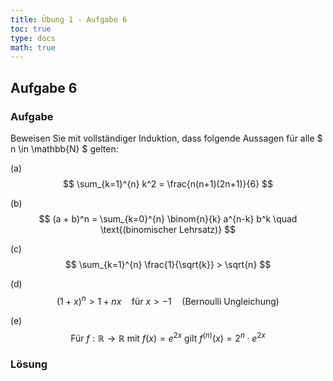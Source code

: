 ```yaml
---
title: Übung 1 - Aufgabe 6
toc: true
type: docs
math: true
---
```


## Aufgabe 6

### Aufgabe
Beweisen Sie mit vollständiger Induktion, dass folgende Aussagen für alle $ n \in \mathbb{N} $ gelten:

(a) 
$$
\sum_{k=1}^{n} k^2 = \frac{n(n+1)(2n+1)}{6}
$$

(b) 
$$
(a + b)^n = \sum_{k=0}^{n} \binom{n}{k} a^{n-k} b^k \quad \text{(binomischer Lehrsatz)}
$$

(c) 
$$
\sum_{k=1}^{n} \frac{1}{\sqrt{k}} > \sqrt{n}
$$

(d) 
$$
(1 + x)^n > 1 + nx \quad \text{für} \ x > -1 \quad \text{(Bernoulli Ungleichung)}
$$

(e) 
$$
\text{Für } f : \mathbb{R} \to \mathbb{R} \text{ mit } f(x) = e^{2x} \text{ gilt } f^{(n)}(x) = 2^n \cdot e^{2x}
$$

### Lösung